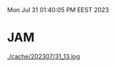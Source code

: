 Mon Jul 31 01:40:05 PM EEST 2023
# JAM
<a href='./cache/202307/31_13.log'>./cache/202307/31_13.log</a>
